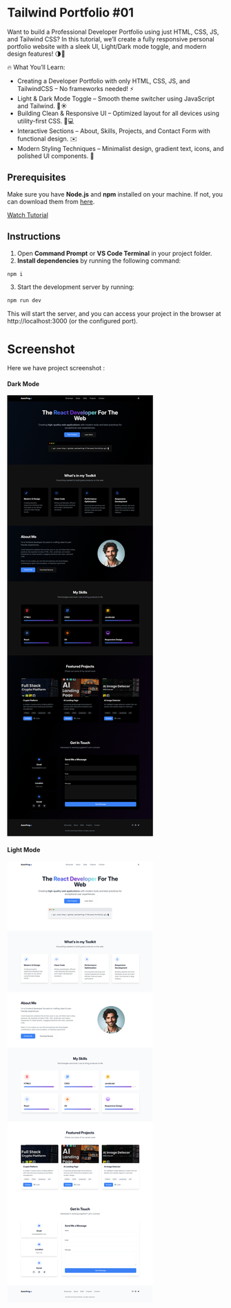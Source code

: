 # Tailwind Portfolio #01
Want to build a Professional Developer Portfolio using just HTML, CSS, JS, and Tailwind CSS? In this tutorial, we’ll create a fully responsive personal portfolio website with a sleek UI, Light/Dark mode toggle, and modern design features! 🌗💼

🔥 What You’ll Learn:

* Creating a Developer Portfolio with only HTML, CSS, JS, and TailwindCSS – No frameworks needed! ⚡ 
* Light & Dark Mode Toggle – Smooth theme switcher using JavaScript and Tailwind. 🌙☀️ 
* Building Clean & Responsive UI – Optimized layout for all devices using utility-first CSS. 📱💻 
* Interactive Sections – About, Skills, Projects, and Contact Form with functional design. ✉️ 
* Modern Styling Techniques – Minimalist design, gradient text, icons, and polished UI components. 🎨 

## Prerequisites
Make sure you have **Node.js** and **npm** installed on your machine. If not, you can download them from [here](https://nodejs.org/).

<a href="https://youtu.be/IMpYS8kDI4g" target="_blank">Watch Tutorial</a>

## Instructions
1. Open **Command Prompt** or **VS Code Terminal** in your project folder.
2. **Install dependencies** by running the following command:
```bash
npm i
```
3. Start the development server by running:
```bash
npm run dev
```

This will start the server, and you can access your project in the browser at http://localhost:3000 (or the configured port).

# Screenshot

Here we have project screenshot :

#### Dark Mode
![screenshot-1](screenshot-1.png)
#### Light Mode
![screenshot-2](screenshot-2.png)
